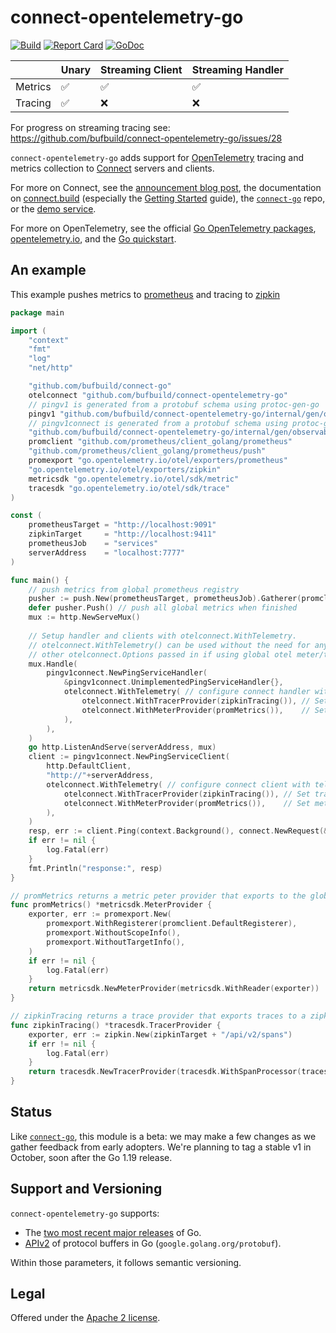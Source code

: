 connect-opentelemetry-go
========================

[![Build](https://github.com/bufbuild/connect-opentelemetry-go/actions/workflows/ci.yaml/badge.svg?branch=main)](https://github.com/bufbuild/connect-opentelemetry-go/actions/workflows/ci.yaml)
[![Report Card](https://goreportcard.com/badge/github.com/bufbuild/connect-opentelemetry-go)](https://goreportcard.com/report/github.com/bufbuild/connect-opentelemetry-go)
[![GoDoc](https://pkg.go.dev/badge/github.com/bufbuild/connect-opentelemetry-go.svg)](https://pkg.go.dev/github.com/bufbuild/connect-opentelemetry-go)



|         | Unary | Streaming Client | Streaming Handler |
|---------|-------|------------------|-------------------|
| Metrics | ✅     | ✅                | ✅                 |
| Tracing | ✅     | ❌                | ❌                 |

For progress on streaming tracing see: https://github.com/bufbuild/connect-opentelemetry-go/issues/28


`connect-opentelemetry-go` adds support for [OpenTelemetry][opentelemetry.io]
tracing and metrics collection to [Connect][connect-go] servers and clients.

For more on Connect, see the [announcement blog post][blog], the documentation
on [connect.build][docs] (especially the [Getting Started] guide), the
[`connect-go`][connect-go] repo, or the [demo service][demo].

For more on OpenTelemetry, see the official [Go OpenTelemetry
packages][otel-go], [opentelemetry.io], and the [Go
quickstart][otel-go-quickstart].

## An example
This example pushes metrics to [prometheus](https://prometheus.io/) and tracing to [zipkin](https://zipkin.io/)

```go
package main

import (
	"context"
	"fmt"
	"log"
	"net/http"

	"github.com/bufbuild/connect-go"
	otelconnect "github.com/bufbuild/connect-opentelemetry-go"
	// pingv1 is generated from a protobuf schema using protoc-gen-go 
	pingv1 "github.com/bufbuild/connect-opentelemetry-go/internal/gen/observability/ping/v1"
	// pingv1connect is generated from a protobuf schema using protoc-gen-connect-go
	"github.com/bufbuild/connect-opentelemetry-go/internal/gen/observability/ping/v1/pingv1connect"
	promclient "github.com/prometheus/client_golang/prometheus"
	"github.com/prometheus/client_golang/prometheus/push"
	promexport "go.opentelemetry.io/otel/exporters/prometheus"
	"go.opentelemetry.io/otel/exporters/zipkin"
	metricsdk "go.opentelemetry.io/otel/sdk/metric"
	tracesdk "go.opentelemetry.io/otel/sdk/trace"
)

const (
	prometheusTarget = "http://localhost:9091"
	zipkinTarget     = "http://localhost:9411"
	prometheusJob    = "services"
	serverAddress    = "localhost:7777"
)

func main() {
	// push metrics from global prometheus registry
	pusher := push.New(prometheusTarget, prometheusJob).Gatherer(promclient.DefaultGatherer)
	defer pusher.Push() // push all global metrics when finished
	mux := http.NewServeMux()
	
	// Setup handler and clients with otelconnect.WithTelemetry.
	// otelconnect.WithTelemetry() can be used without the need for any
	// other otelconnect.Options passed in if using global otel meter/trace providers.
	mux.Handle(
		pingv1connect.NewPingServiceHandler(
			&pingv1connect.UnimplementedPingServiceHandler{},
			otelconnect.WithTelemetry( // configure connect handler with telemetry. 
				otelconnect.WithTracerProvider(zipkinTracing()), // Set trace provider to export to zipkin
				otelconnect.WithMeterProvider(promMetrics()),    // Set meter provider to export to prometheus
			),
		),
	)
	go http.ListenAndServe(serverAddress, mux)
	client := pingv1connect.NewPingServiceClient(
		http.DefaultClient,
		"http://"+serverAddress,
		otelconnect.WithTelemetry( // configure connect client with telemetry
			otelconnect.WithTracerProvider(zipkinTracing()), // Set trace provider to export to zipkin
			otelconnect.WithMeterProvider(promMetrics()),    // Set meter provider to export to prometheus
		),
	)
	resp, err := client.Ping(context.Background(), connect.NewRequest(&pingv1.PingRequest{Id: 42}))
	if err != nil {
		log.Fatal(err)
	}
	fmt.Println("response:", resp)
}

// promMetrics returns a metric peter provider that exports to the global prometheus registry.
func promMetrics() *metricsdk.MeterProvider {
	exporter, err := promexport.New(
		promexport.WithRegisterer(promclient.DefaultRegisterer),
		promexport.WithoutScopeInfo(),
		promexport.WithoutTargetInfo(),
	)
	if err != nil {
		log.Fatal(err)
	}
	return metricsdk.NewMeterProvider(metricsdk.WithReader(exporter))
}

// zipkinTracing returns a trace provider that exports traces to a zipkin target.
func zipkinTracing() *tracesdk.TracerProvider {
	exporter, err := zipkin.New(zipkinTarget + "/api/v2/spans")
	if err != nil {
		log.Fatal(err)
	}
	return tracesdk.NewTracerProvider(tracesdk.WithSpanProcessor(tracesdk.NewSimpleSpanProcessor(exporter)))
}
```

## Status

Like [`connect-go`][connect-go], this module is a beta: we may make a few changes 
as we gather feedback from early adopters. We're planning to tag a stable v1 in 
October, soon after the Go 1.19 release.

## Support and Versioning

`connect-opentelemetry-go` supports:

* The [two most recent major releases][go-support-policy] of Go.
* [APIv2][] of protocol buffers in Go (`google.golang.org/protobuf`).

Within those parameters, it follows semantic versioning.

## Legal

Offered under the [Apache 2 license][license].

[APIv2]: https://blog.golang.org/protobuf-apiv2
[blog]: https://buf.build/blog/connect-a-better-grpc
[connect-go]: https://github.com/bufbuild/connect-go
[demo]: https://github.com/bufbuild/connect-demo
[docs]: https://connect.build
[Getting Started]: https://connect.build/docs/go/getting-started
[go-support-policy]: https://golang.org/doc/devel/release#policy
[license]: https://github.com/bufbuild/connect-opentelemetry-go/blob/main/LICENSE
[opentelemetry.io]: https://opentelemetry.io/
[otel-go]: https://github.com/open-telemetry/opentelemetry-go
[otel-go-quickstart]: https://opentelemetry.io/docs/instrumentation/go/getting-started/
